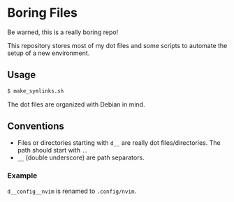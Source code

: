 # Boring Files

Be warned, this is a really boring repo!

This repository stores most of my dot files and some scripts to automate the
setup of a new environment.

## Usage

```bash
$ make_symlinks.sh
```

The dot files are organized with Debian in mind.

## Conventions

* Files or directories starting with `d__` are really dot files/directories. The
    path should start with `.`.
* `__` (double underscore) are path separators.

### Example

`d__config__nvim` is renamed to `.config/nvim`.
